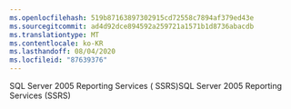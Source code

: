 ```yaml
---
ms.openlocfilehash: 519b87163897302915cd72558c7894af379ed43e
ms.sourcegitcommit: ad4d92dce894592a259721a1571b1d8736abacdb
ms.translationtype: MT
ms.contentlocale: ko-KR
ms.lasthandoff: 08/04/2020
ms.locfileid: "87639376"
---
```

<span data-ttu-id="3922b-101">SQL Server 2005 Reporting Services \( SSRS\)</span><span class="sxs-lookup"><span data-stu-id="3922b-101">SQL Server 2005 Reporting Services \(SSRS\)</span></span>
